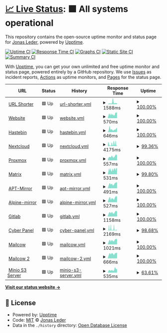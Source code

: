 # [📈 Live Status](https://jonasled.github.io): <!--live status--> **🟩 All systems operational**

This repository contains the open-source uptime monitor and status page for [Jonas Leder](https://jonasled.de), powered by [Upptime](https://github.com/upptime/upptime).

[![Uptime CI](https://github.com/jonasled/status/workflows/Uptime%20CI/badge.svg)](https://github.com/jonasled/status/actions?query=workflow%3A%22Uptime+CI%22)
[![Response Time CI](https://github.com/jonasled/status/workflows/Response%20Time%20CI/badge.svg)](https://github.com/jonasled/status/actions?query=workflow%3A%22Response+Time+CI%22)
[![Graphs CI](https://github.com/jonasled/status/workflows/Graphs%20CI/badge.svg)](https://github.com/jonasled/status/actions?query=workflow%3A%22Graphs+CI%22)
[![Static Site CI](https://github.com/jonasled/status/workflows/Static%20Site%20CI/badge.svg)](https://github.com/jonasled/status/actions?query=workflow%3A%22Static+Site+CI%22)
[![Summary CI](https://github.com/jonasled/status/workflows/Summary%20CI/badge.svg)](https://github.com/jonasled/status/actions?query=workflow%3A%22Summary+CI%22)

With [Upptime](https://upptime.js.org), you can get your own unlimited and free uptime monitor and status page, powered entirely by a GitHub repository. We use [Issues](https://github.com/jonasled/status/issues) as incident reports, [Actions](https://github.com/jonasled/status/actions) as uptime monitors, and [Pages](https://jonasled.github.io) for the status page.

<!--start: status pages-->
<!-- This summary is generated by Upptime (https://github.com/upptime/upptime) -->
<!-- Do not edit this manually, your changes will be overwritten -->
<!-- prettier-ignore -->
| URL | Status | History | Response Time | Uptime |
| --- | ------ | ------- | ------------- | ------ |
| <img alt="" src="https://favicons.githubusercontent.com/kuerzer.ml" height="13"> [URL Shorter](https://kuerzer.ml) | 🟩 Up | [url-shorter.yml](https://github.com/jonasled/status/commits/HEAD/history/url-shorter.yml) | <details><summary><img alt="Response time graph" src="./graphs/url-shorter/response-time-week.png" height="20"> 1588ms</summary><br><a href="https://status.jonasled.de/history/url-shorter"><img alt="Response time 1187" src="https://img.shields.io/endpoint?url=https%3A%2F%2Fraw.githubusercontent.com%2Fjonasled%2Fstatus%2FHEAD%2Fapi%2Furl-shorter%2Fresponse-time.json"></a><br><a href="https://status.jonasled.de/history/url-shorter"><img alt="24-hour response time 1122" src="https://img.shields.io/endpoint?url=https%3A%2F%2Fraw.githubusercontent.com%2Fjonasled%2Fstatus%2FHEAD%2Fapi%2Furl-shorter%2Fresponse-time-day.json"></a><br><a href="https://status.jonasled.de/history/url-shorter"><img alt="7-day response time 1588" src="https://img.shields.io/endpoint?url=https%3A%2F%2Fraw.githubusercontent.com%2Fjonasled%2Fstatus%2FHEAD%2Fapi%2Furl-shorter%2Fresponse-time-week.json"></a><br><a href="https://status.jonasled.de/history/url-shorter"><img alt="30-day response time 1043" src="https://img.shields.io/endpoint?url=https%3A%2F%2Fraw.githubusercontent.com%2Fjonasled%2Fstatus%2FHEAD%2Fapi%2Furl-shorter%2Fresponse-time-month.json"></a><br><a href="https://status.jonasled.de/history/url-shorter"><img alt="1-year response time 1187" src="https://img.shields.io/endpoint?url=https%3A%2F%2Fraw.githubusercontent.com%2Fjonasled%2Fstatus%2FHEAD%2Fapi%2Furl-shorter%2Fresponse-time-year.json"></a></details> | <details><summary><a href="https://status.jonasled.de/history/url-shorter">100.00%</a></summary><a href="https://status.jonasled.de/history/url-shorter"><img alt="All-time uptime 98.55%" src="https://img.shields.io/endpoint?url=https%3A%2F%2Fraw.githubusercontent.com%2Fjonasled%2Fstatus%2FHEAD%2Fapi%2Furl-shorter%2Fuptime.json"></a><br><a href="https://status.jonasled.de/history/url-shorter"><img alt="24-hour uptime 100.00%" src="https://img.shields.io/endpoint?url=https%3A%2F%2Fraw.githubusercontent.com%2Fjonasled%2Fstatus%2FHEAD%2Fapi%2Furl-shorter%2Fuptime-day.json"></a><br><a href="https://status.jonasled.de/history/url-shorter"><img alt="7-day uptime 100.00%" src="https://img.shields.io/endpoint?url=https%3A%2F%2Fraw.githubusercontent.com%2Fjonasled%2Fstatus%2FHEAD%2Fapi%2Furl-shorter%2Fuptime-week.json"></a><br><a href="https://status.jonasled.de/history/url-shorter"><img alt="30-day uptime 99.92%" src="https://img.shields.io/endpoint?url=https%3A%2F%2Fraw.githubusercontent.com%2Fjonasled%2Fstatus%2FHEAD%2Fapi%2Furl-shorter%2Fuptime-month.json"></a><br><a href="https://status.jonasled.de/history/url-shorter"><img alt="1-year uptime 98.55%" src="https://img.shields.io/endpoint?url=https%3A%2F%2Fraw.githubusercontent.com%2Fjonasled%2Fstatus%2FHEAD%2Fapi%2Furl-shorter%2Fuptime-year.json"></a></details>
| <img alt="" src="https://favicons.githubusercontent.com/jonasled.de" height="13"> [Website](https://jonasled.de) | 🟩 Up | [website.yml](https://github.com/jonasled/status/commits/HEAD/history/website.yml) | <details><summary><img alt="Response time graph" src="./graphs/website/response-time-week.png" height="20"> 570ms</summary><br><a href="https://status.jonasled.de/history/website"><img alt="Response time 546" src="https://img.shields.io/endpoint?url=https%3A%2F%2Fraw.githubusercontent.com%2Fjonasled%2Fstatus%2FHEAD%2Fapi%2Fwebsite%2Fresponse-time.json"></a><br><a href="https://status.jonasled.de/history/website"><img alt="24-hour response time 819" src="https://img.shields.io/endpoint?url=https%3A%2F%2Fraw.githubusercontent.com%2Fjonasled%2Fstatus%2FHEAD%2Fapi%2Fwebsite%2Fresponse-time-day.json"></a><br><a href="https://status.jonasled.de/history/website"><img alt="7-day response time 570" src="https://img.shields.io/endpoint?url=https%3A%2F%2Fraw.githubusercontent.com%2Fjonasled%2Fstatus%2FHEAD%2Fapi%2Fwebsite%2Fresponse-time-week.json"></a><br><a href="https://status.jonasled.de/history/website"><img alt="30-day response time 518" src="https://img.shields.io/endpoint?url=https%3A%2F%2Fraw.githubusercontent.com%2Fjonasled%2Fstatus%2FHEAD%2Fapi%2Fwebsite%2Fresponse-time-month.json"></a><br><a href="https://status.jonasled.de/history/website"><img alt="1-year response time 546" src="https://img.shields.io/endpoint?url=https%3A%2F%2Fraw.githubusercontent.com%2Fjonasled%2Fstatus%2FHEAD%2Fapi%2Fwebsite%2Fresponse-time-year.json"></a></details> | <details><summary><a href="https://status.jonasled.de/history/website">100.00%</a></summary><a href="https://status.jonasled.de/history/website"><img alt="All-time uptime 99.74%" src="https://img.shields.io/endpoint?url=https%3A%2F%2Fraw.githubusercontent.com%2Fjonasled%2Fstatus%2FHEAD%2Fapi%2Fwebsite%2Fuptime.json"></a><br><a href="https://status.jonasled.de/history/website"><img alt="24-hour uptime 100.00%" src="https://img.shields.io/endpoint?url=https%3A%2F%2Fraw.githubusercontent.com%2Fjonasled%2Fstatus%2FHEAD%2Fapi%2Fwebsite%2Fuptime-day.json"></a><br><a href="https://status.jonasled.de/history/website"><img alt="7-day uptime 100.00%" src="https://img.shields.io/endpoint?url=https%3A%2F%2Fraw.githubusercontent.com%2Fjonasled%2Fstatus%2FHEAD%2Fapi%2Fwebsite%2Fuptime-week.json"></a><br><a href="https://status.jonasled.de/history/website"><img alt="30-day uptime 100.00%" src="https://img.shields.io/endpoint?url=https%3A%2F%2Fraw.githubusercontent.com%2Fjonasled%2Fstatus%2FHEAD%2Fapi%2Fwebsite%2Fuptime-month.json"></a><br><a href="https://status.jonasled.de/history/website"><img alt="1-year uptime 99.74%" src="https://img.shields.io/endpoint?url=https%3A%2F%2Fraw.githubusercontent.com%2Fjonasled%2Fstatus%2FHEAD%2Fapi%2Fwebsite%2Fuptime-year.json"></a></details>
| <img alt="" src="https://favicons.githubusercontent.com/paste.jonasled.de" height="13"> [Hastebin](https://paste.jonasled.de) | 🟩 Up | [hastebin.yml](https://github.com/jonasled/status/commits/HEAD/history/hastebin.yml) | <details><summary><img alt="Response time graph" src="./graphs/hastebin/response-time-week.png" height="20"> 646ms</summary><br><a href="https://status.jonasled.de/history/hastebin"><img alt="Response time 491" src="https://img.shields.io/endpoint?url=https%3A%2F%2Fraw.githubusercontent.com%2Fjonasled%2Fstatus%2FHEAD%2Fapi%2Fhastebin%2Fresponse-time.json"></a><br><a href="https://status.jonasled.de/history/hastebin"><img alt="24-hour response time 958" src="https://img.shields.io/endpoint?url=https%3A%2F%2Fraw.githubusercontent.com%2Fjonasled%2Fstatus%2FHEAD%2Fapi%2Fhastebin%2Fresponse-time-day.json"></a><br><a href="https://status.jonasled.de/history/hastebin"><img alt="7-day response time 646" src="https://img.shields.io/endpoint?url=https%3A%2F%2Fraw.githubusercontent.com%2Fjonasled%2Fstatus%2FHEAD%2Fapi%2Fhastebin%2Fresponse-time-week.json"></a><br><a href="https://status.jonasled.de/history/hastebin"><img alt="30-day response time 517" src="https://img.shields.io/endpoint?url=https%3A%2F%2Fraw.githubusercontent.com%2Fjonasled%2Fstatus%2FHEAD%2Fapi%2Fhastebin%2Fresponse-time-month.json"></a><br><a href="https://status.jonasled.de/history/hastebin"><img alt="1-year response time 491" src="https://img.shields.io/endpoint?url=https%3A%2F%2Fraw.githubusercontent.com%2Fjonasled%2Fstatus%2FHEAD%2Fapi%2Fhastebin%2Fresponse-time-year.json"></a></details> | <details><summary><a href="https://status.jonasled.de/history/hastebin">100.00%</a></summary><a href="https://status.jonasled.de/history/hastebin"><img alt="All-time uptime 99.96%" src="https://img.shields.io/endpoint?url=https%3A%2F%2Fraw.githubusercontent.com%2Fjonasled%2Fstatus%2FHEAD%2Fapi%2Fhastebin%2Fuptime.json"></a><br><a href="https://status.jonasled.de/history/hastebin"><img alt="24-hour uptime 100.00%" src="https://img.shields.io/endpoint?url=https%3A%2F%2Fraw.githubusercontent.com%2Fjonasled%2Fstatus%2FHEAD%2Fapi%2Fhastebin%2Fuptime-day.json"></a><br><a href="https://status.jonasled.de/history/hastebin"><img alt="7-day uptime 100.00%" src="https://img.shields.io/endpoint?url=https%3A%2F%2Fraw.githubusercontent.com%2Fjonasled%2Fstatus%2FHEAD%2Fapi%2Fhastebin%2Fuptime-week.json"></a><br><a href="https://status.jonasled.de/history/hastebin"><img alt="30-day uptime 99.92%" src="https://img.shields.io/endpoint?url=https%3A%2F%2Fraw.githubusercontent.com%2Fjonasled%2Fstatus%2FHEAD%2Fapi%2Fhastebin%2Fuptime-month.json"></a><br><a href="https://status.jonasled.de/history/hastebin"><img alt="1-year uptime 99.96%" src="https://img.shields.io/endpoint?url=https%3A%2F%2Fraw.githubusercontent.com%2Fjonasled%2Fstatus%2FHEAD%2Fapi%2Fhastebin%2Fuptime-year.json"></a></details>
| <img alt="" src="https://favicons.githubusercontent.com/nextcloud.jonasled.de" height="13"> [Nextcloud](https://nextcloud.jonasled.de) | 🟩 Up | [nextcloud.yml](https://github.com/jonasled/status/commits/HEAD/history/nextcloud.yml) | <details><summary><img alt="Response time graph" src="./graphs/nextcloud/response-time-week.png" height="20"> 4175ms</summary><br><a href="https://status.jonasled.de/history/nextcloud"><img alt="Response time 2156" src="https://img.shields.io/endpoint?url=https%3A%2F%2Fraw.githubusercontent.com%2Fjonasled%2Fstatus%2FHEAD%2Fapi%2Fnextcloud%2Fresponse-time.json"></a><br><a href="https://status.jonasled.de/history/nextcloud"><img alt="24-hour response time 1063" src="https://img.shields.io/endpoint?url=https%3A%2F%2Fraw.githubusercontent.com%2Fjonasled%2Fstatus%2FHEAD%2Fapi%2Fnextcloud%2Fresponse-time-day.json"></a><br><a href="https://status.jonasled.de/history/nextcloud"><img alt="7-day response time 4175" src="https://img.shields.io/endpoint?url=https%3A%2F%2Fraw.githubusercontent.com%2Fjonasled%2Fstatus%2FHEAD%2Fapi%2Fnextcloud%2Fresponse-time-week.json"></a><br><a href="https://status.jonasled.de/history/nextcloud"><img alt="30-day response time 3212" src="https://img.shields.io/endpoint?url=https%3A%2F%2Fraw.githubusercontent.com%2Fjonasled%2Fstatus%2FHEAD%2Fapi%2Fnextcloud%2Fresponse-time-month.json"></a><br><a href="https://status.jonasled.de/history/nextcloud"><img alt="1-year response time 2156" src="https://img.shields.io/endpoint?url=https%3A%2F%2Fraw.githubusercontent.com%2Fjonasled%2Fstatus%2FHEAD%2Fapi%2Fnextcloud%2Fresponse-time-year.json"></a></details> | <details><summary><a href="https://status.jonasled.de/history/nextcloud">99.36%</a></summary><a href="https://status.jonasled.de/history/nextcloud"><img alt="All-time uptime 99.76%" src="https://img.shields.io/endpoint?url=https%3A%2F%2Fraw.githubusercontent.com%2Fjonasled%2Fstatus%2FHEAD%2Fapi%2Fnextcloud%2Fuptime.json"></a><br><a href="https://status.jonasled.de/history/nextcloud"><img alt="24-hour uptime 98.74%" src="https://img.shields.io/endpoint?url=https%3A%2F%2Fraw.githubusercontent.com%2Fjonasled%2Fstatus%2FHEAD%2Fapi%2Fnextcloud%2Fuptime-day.json"></a><br><a href="https://status.jonasled.de/history/nextcloud"><img alt="7-day uptime 99.36%" src="https://img.shields.io/endpoint?url=https%3A%2F%2Fraw.githubusercontent.com%2Fjonasled%2Fstatus%2FHEAD%2Fapi%2Fnextcloud%2Fuptime-week.json"></a><br><a href="https://status.jonasled.de/history/nextcloud"><img alt="30-day uptime 99.77%" src="https://img.shields.io/endpoint?url=https%3A%2F%2Fraw.githubusercontent.com%2Fjonasled%2Fstatus%2FHEAD%2Fapi%2Fnextcloud%2Fuptime-month.json"></a><br><a href="https://status.jonasled.de/history/nextcloud"><img alt="1-year uptime 99.76%" src="https://img.shields.io/endpoint?url=https%3A%2F%2Fraw.githubusercontent.com%2Fjonasled%2Fstatus%2FHEAD%2Fapi%2Fnextcloud%2Fuptime-year.json"></a></details>
| <img alt="" src="https://favicons.githubusercontent.com/pve.jonasled.de" height="13"> [Proxmox](https://pve.jonasled.de) | 🟩 Up | [proxmox.yml](https://github.com/jonasled/status/commits/HEAD/history/proxmox.yml) | <details><summary><img alt="Response time graph" src="./graphs/proxmox/response-time-week.png" height="20"> 557ms</summary><br><a href="https://status.jonasled.de/history/proxmox"><img alt="Response time 543" src="https://img.shields.io/endpoint?url=https%3A%2F%2Fraw.githubusercontent.com%2Fjonasled%2Fstatus%2FHEAD%2Fapi%2Fproxmox%2Fresponse-time.json"></a><br><a href="https://status.jonasled.de/history/proxmox"><img alt="24-hour response time 676" src="https://img.shields.io/endpoint?url=https%3A%2F%2Fraw.githubusercontent.com%2Fjonasled%2Fstatus%2FHEAD%2Fapi%2Fproxmox%2Fresponse-time-day.json"></a><br><a href="https://status.jonasled.de/history/proxmox"><img alt="7-day response time 557" src="https://img.shields.io/endpoint?url=https%3A%2F%2Fraw.githubusercontent.com%2Fjonasled%2Fstatus%2FHEAD%2Fapi%2Fproxmox%2Fresponse-time-week.json"></a><br><a href="https://status.jonasled.de/history/proxmox"><img alt="30-day response time 495" src="https://img.shields.io/endpoint?url=https%3A%2F%2Fraw.githubusercontent.com%2Fjonasled%2Fstatus%2FHEAD%2Fapi%2Fproxmox%2Fresponse-time-month.json"></a><br><a href="https://status.jonasled.de/history/proxmox"><img alt="1-year response time 543" src="https://img.shields.io/endpoint?url=https%3A%2F%2Fraw.githubusercontent.com%2Fjonasled%2Fstatus%2FHEAD%2Fapi%2Fproxmox%2Fresponse-time-year.json"></a></details> | <details><summary><a href="https://status.jonasled.de/history/proxmox">100.00%</a></summary><a href="https://status.jonasled.de/history/proxmox"><img alt="All-time uptime 98.57%" src="https://img.shields.io/endpoint?url=https%3A%2F%2Fraw.githubusercontent.com%2Fjonasled%2Fstatus%2FHEAD%2Fapi%2Fproxmox%2Fuptime.json"></a><br><a href="https://status.jonasled.de/history/proxmox"><img alt="24-hour uptime 100.00%" src="https://img.shields.io/endpoint?url=https%3A%2F%2Fraw.githubusercontent.com%2Fjonasled%2Fstatus%2FHEAD%2Fapi%2Fproxmox%2Fuptime-day.json"></a><br><a href="https://status.jonasled.de/history/proxmox"><img alt="7-day uptime 100.00%" src="https://img.shields.io/endpoint?url=https%3A%2F%2Fraw.githubusercontent.com%2Fjonasled%2Fstatus%2FHEAD%2Fapi%2Fproxmox%2Fuptime-week.json"></a><br><a href="https://status.jonasled.de/history/proxmox"><img alt="30-day uptime 100.00%" src="https://img.shields.io/endpoint?url=https%3A%2F%2Fraw.githubusercontent.com%2Fjonasled%2Fstatus%2FHEAD%2Fapi%2Fproxmox%2Fuptime-month.json"></a><br><a href="https://status.jonasled.de/history/proxmox"><img alt="1-year uptime 98.57%" src="https://img.shields.io/endpoint?url=https%3A%2F%2Fraw.githubusercontent.com%2Fjonasled%2Fstatus%2FHEAD%2Fapi%2Fproxmox%2Fuptime-year.json"></a></details>
| <img alt="" src="https://favicons.githubusercontent.com/matrix.jonasled.de" height="13"> [Matrix](https://matrix.jonasled.de/_matrix/federation/v1/version) | 🟩 Up | [matrix.yml](https://github.com/jonasled/status/commits/HEAD/history/matrix.yml) | <details><summary><img alt="Response time graph" src="./graphs/matrix/response-time-week.png" height="20"> 531ms</summary><br><a href="https://status.jonasled.de/history/matrix"><img alt="Response time 460" src="https://img.shields.io/endpoint?url=https%3A%2F%2Fraw.githubusercontent.com%2Fjonasled%2Fstatus%2FHEAD%2Fapi%2Fmatrix%2Fresponse-time.json"></a><br><a href="https://status.jonasled.de/history/matrix"><img alt="24-hour response time 695" src="https://img.shields.io/endpoint?url=https%3A%2F%2Fraw.githubusercontent.com%2Fjonasled%2Fstatus%2FHEAD%2Fapi%2Fmatrix%2Fresponse-time-day.json"></a><br><a href="https://status.jonasled.de/history/matrix"><img alt="7-day response time 531" src="https://img.shields.io/endpoint?url=https%3A%2F%2Fraw.githubusercontent.com%2Fjonasled%2Fstatus%2FHEAD%2Fapi%2Fmatrix%2Fresponse-time-week.json"></a><br><a href="https://status.jonasled.de/history/matrix"><img alt="30-day response time 483" src="https://img.shields.io/endpoint?url=https%3A%2F%2Fraw.githubusercontent.com%2Fjonasled%2Fstatus%2FHEAD%2Fapi%2Fmatrix%2Fresponse-time-month.json"></a><br><a href="https://status.jonasled.de/history/matrix"><img alt="1-year response time 460" src="https://img.shields.io/endpoint?url=https%3A%2F%2Fraw.githubusercontent.com%2Fjonasled%2Fstatus%2FHEAD%2Fapi%2Fmatrix%2Fresponse-time-year.json"></a></details> | <details><summary><a href="https://status.jonasled.de/history/matrix">99.80%</a></summary><a href="https://status.jonasled.de/history/matrix"><img alt="All-time uptime 99.72%" src="https://img.shields.io/endpoint?url=https%3A%2F%2Fraw.githubusercontent.com%2Fjonasled%2Fstatus%2FHEAD%2Fapi%2Fmatrix%2Fuptime.json"></a><br><a href="https://status.jonasled.de/history/matrix"><img alt="24-hour uptime 100.00%" src="https://img.shields.io/endpoint?url=https%3A%2F%2Fraw.githubusercontent.com%2Fjonasled%2Fstatus%2FHEAD%2Fapi%2Fmatrix%2Fuptime-day.json"></a><br><a href="https://status.jonasled.de/history/matrix"><img alt="7-day uptime 99.80%" src="https://img.shields.io/endpoint?url=https%3A%2F%2Fraw.githubusercontent.com%2Fjonasled%2Fstatus%2FHEAD%2Fapi%2Fmatrix%2Fuptime-week.json"></a><br><a href="https://status.jonasled.de/history/matrix"><img alt="30-day uptime 99.95%" src="https://img.shields.io/endpoint?url=https%3A%2F%2Fraw.githubusercontent.com%2Fjonasled%2Fstatus%2FHEAD%2Fapi%2Fmatrix%2Fuptime-month.json"></a><br><a href="https://status.jonasled.de/history/matrix"><img alt="1-year uptime 99.72%" src="https://img.shields.io/endpoint?url=https%3A%2F%2Fraw.githubusercontent.com%2Fjonasled%2Fstatus%2FHEAD%2Fapi%2Fmatrix%2Fuptime-year.json"></a></details>
| <img alt="" src="https://favicons.githubusercontent.com/apt.jonasled.de" height="13"> [APT-Mirror](https://apt.jonasled.de) | 🟩 Up | [apt-mirror.yml](https://github.com/jonasled/status/commits/HEAD/history/apt-mirror.yml) | <details><summary><img alt="Response time graph" src="./graphs/apt-mirror/response-time-week.png" height="20"> 491ms</summary><br><a href="https://status.jonasled.de/history/apt-mirror"><img alt="Response time 547" src="https://img.shields.io/endpoint?url=https%3A%2F%2Fraw.githubusercontent.com%2Fjonasled%2Fstatus%2FHEAD%2Fapi%2Fapt-mirror%2Fresponse-time.json"></a><br><a href="https://status.jonasled.de/history/apt-mirror"><img alt="24-hour response time 670" src="https://img.shields.io/endpoint?url=https%3A%2F%2Fraw.githubusercontent.com%2Fjonasled%2Fstatus%2FHEAD%2Fapi%2Fapt-mirror%2Fresponse-time-day.json"></a><br><a href="https://status.jonasled.de/history/apt-mirror"><img alt="7-day response time 491" src="https://img.shields.io/endpoint?url=https%3A%2F%2Fraw.githubusercontent.com%2Fjonasled%2Fstatus%2FHEAD%2Fapi%2Fapt-mirror%2Fresponse-time-week.json"></a><br><a href="https://status.jonasled.de/history/apt-mirror"><img alt="30-day response time 466" src="https://img.shields.io/endpoint?url=https%3A%2F%2Fraw.githubusercontent.com%2Fjonasled%2Fstatus%2FHEAD%2Fapi%2Fapt-mirror%2Fresponse-time-month.json"></a><br><a href="https://status.jonasled.de/history/apt-mirror"><img alt="1-year response time 547" src="https://img.shields.io/endpoint?url=https%3A%2F%2Fraw.githubusercontent.com%2Fjonasled%2Fstatus%2FHEAD%2Fapi%2Fapt-mirror%2Fresponse-time-year.json"></a></details> | <details><summary><a href="https://status.jonasled.de/history/apt-mirror">100.00%</a></summary><a href="https://status.jonasled.de/history/apt-mirror"><img alt="All-time uptime 98.64%" src="https://img.shields.io/endpoint?url=https%3A%2F%2Fraw.githubusercontent.com%2Fjonasled%2Fstatus%2FHEAD%2Fapi%2Fapt-mirror%2Fuptime.json"></a><br><a href="https://status.jonasled.de/history/apt-mirror"><img alt="24-hour uptime 100.00%" src="https://img.shields.io/endpoint?url=https%3A%2F%2Fraw.githubusercontent.com%2Fjonasled%2Fstatus%2FHEAD%2Fapi%2Fapt-mirror%2Fuptime-day.json"></a><br><a href="https://status.jonasled.de/history/apt-mirror"><img alt="7-day uptime 100.00%" src="https://img.shields.io/endpoint?url=https%3A%2F%2Fraw.githubusercontent.com%2Fjonasled%2Fstatus%2FHEAD%2Fapi%2Fapt-mirror%2Fuptime-week.json"></a><br><a href="https://status.jonasled.de/history/apt-mirror"><img alt="30-day uptime 100.00%" src="https://img.shields.io/endpoint?url=https%3A%2F%2Fraw.githubusercontent.com%2Fjonasled%2Fstatus%2FHEAD%2Fapi%2Fapt-mirror%2Fuptime-month.json"></a><br><a href="https://status.jonasled.de/history/apt-mirror"><img alt="1-year uptime 98.64%" src="https://img.shields.io/endpoint?url=https%3A%2F%2Fraw.githubusercontent.com%2Fjonasled%2Fstatus%2FHEAD%2Fapi%2Fapt-mirror%2Fuptime-year.json"></a></details>
| <img alt="" src="https://favicons.githubusercontent.com/alpine.jonasled.de" height="13"> [Alpine-mirror](https://alpine.jonasled.de) | 🟩 Up | [alpine-mirror.yml](https://github.com/jonasled/status/commits/HEAD/history/alpine-mirror.yml) | <details><summary><img alt="Response time graph" src="./graphs/alpine-mirror/response-time-week.png" height="20"> 527ms</summary><br><a href="https://status.jonasled.de/history/alpine-mirror"><img alt="Response time 533" src="https://img.shields.io/endpoint?url=https%3A%2F%2Fraw.githubusercontent.com%2Fjonasled%2Fstatus%2FHEAD%2Fapi%2Falpine-mirror%2Fresponse-time.json"></a><br><a href="https://status.jonasled.de/history/alpine-mirror"><img alt="24-hour response time 737" src="https://img.shields.io/endpoint?url=https%3A%2F%2Fraw.githubusercontent.com%2Fjonasled%2Fstatus%2FHEAD%2Fapi%2Falpine-mirror%2Fresponse-time-day.json"></a><br><a href="https://status.jonasled.de/history/alpine-mirror"><img alt="7-day response time 527" src="https://img.shields.io/endpoint?url=https%3A%2F%2Fraw.githubusercontent.com%2Fjonasled%2Fstatus%2FHEAD%2Fapi%2Falpine-mirror%2Fresponse-time-week.json"></a><br><a href="https://status.jonasled.de/history/alpine-mirror"><img alt="30-day response time 508" src="https://img.shields.io/endpoint?url=https%3A%2F%2Fraw.githubusercontent.com%2Fjonasled%2Fstatus%2FHEAD%2Fapi%2Falpine-mirror%2Fresponse-time-month.json"></a><br><a href="https://status.jonasled.de/history/alpine-mirror"><img alt="1-year response time 533" src="https://img.shields.io/endpoint?url=https%3A%2F%2Fraw.githubusercontent.com%2Fjonasled%2Fstatus%2FHEAD%2Fapi%2Falpine-mirror%2Fresponse-time-year.json"></a></details> | <details><summary><a href="https://status.jonasled.de/history/alpine-mirror">100.00%</a></summary><a href="https://status.jonasled.de/history/alpine-mirror"><img alt="All-time uptime 99.10%" src="https://img.shields.io/endpoint?url=https%3A%2F%2Fraw.githubusercontent.com%2Fjonasled%2Fstatus%2FHEAD%2Fapi%2Falpine-mirror%2Fuptime.json"></a><br><a href="https://status.jonasled.de/history/alpine-mirror"><img alt="24-hour uptime 100.00%" src="https://img.shields.io/endpoint?url=https%3A%2F%2Fraw.githubusercontent.com%2Fjonasled%2Fstatus%2FHEAD%2Fapi%2Falpine-mirror%2Fuptime-day.json"></a><br><a href="https://status.jonasled.de/history/alpine-mirror"><img alt="7-day uptime 100.00%" src="https://img.shields.io/endpoint?url=https%3A%2F%2Fraw.githubusercontent.com%2Fjonasled%2Fstatus%2FHEAD%2Fapi%2Falpine-mirror%2Fuptime-week.json"></a><br><a href="https://status.jonasled.de/history/alpine-mirror"><img alt="30-day uptime 100.00%" src="https://img.shields.io/endpoint?url=https%3A%2F%2Fraw.githubusercontent.com%2Fjonasled%2Fstatus%2FHEAD%2Fapi%2Falpine-mirror%2Fuptime-month.json"></a><br><a href="https://status.jonasled.de/history/alpine-mirror"><img alt="1-year uptime 99.10%" src="https://img.shields.io/endpoint?url=https%3A%2F%2Fraw.githubusercontent.com%2Fjonasled%2Fstatus%2FHEAD%2Fapi%2Falpine-mirror%2Fuptime-year.json"></a></details>
| <img alt="" src="https://favicons.githubusercontent.com/gitlab.jonasled.de" height="13"> [Gitlab](https://gitlab.jonasled.de) | 🟩 Up | [gitlab.yml](https://github.com/jonasled/status/commits/HEAD/history/gitlab.yml) | <details><summary><img alt="Response time graph" src="./graphs/gitlab/response-time-week.png" height="20"> 1158ms</summary><br><a href="https://status.jonasled.de/history/gitlab"><img alt="Response time 1219" src="https://img.shields.io/endpoint?url=https%3A%2F%2Fraw.githubusercontent.com%2Fjonasled%2Fstatus%2FHEAD%2Fapi%2Fgitlab%2Fresponse-time.json"></a><br><a href="https://status.jonasled.de/history/gitlab"><img alt="24-hour response time 1446" src="https://img.shields.io/endpoint?url=https%3A%2F%2Fraw.githubusercontent.com%2Fjonasled%2Fstatus%2FHEAD%2Fapi%2Fgitlab%2Fresponse-time-day.json"></a><br><a href="https://status.jonasled.de/history/gitlab"><img alt="7-day response time 1158" src="https://img.shields.io/endpoint?url=https%3A%2F%2Fraw.githubusercontent.com%2Fjonasled%2Fstatus%2FHEAD%2Fapi%2Fgitlab%2Fresponse-time-week.json"></a><br><a href="https://status.jonasled.de/history/gitlab"><img alt="30-day response time 1117" src="https://img.shields.io/endpoint?url=https%3A%2F%2Fraw.githubusercontent.com%2Fjonasled%2Fstatus%2FHEAD%2Fapi%2Fgitlab%2Fresponse-time-month.json"></a><br><a href="https://status.jonasled.de/history/gitlab"><img alt="1-year response time 1219" src="https://img.shields.io/endpoint?url=https%3A%2F%2Fraw.githubusercontent.com%2Fjonasled%2Fstatus%2FHEAD%2Fapi%2Fgitlab%2Fresponse-time-year.json"></a></details> | <details><summary><a href="https://status.jonasled.de/history/gitlab">100.00%</a></summary><a href="https://status.jonasled.de/history/gitlab"><img alt="All-time uptime 99.72%" src="https://img.shields.io/endpoint?url=https%3A%2F%2Fraw.githubusercontent.com%2Fjonasled%2Fstatus%2FHEAD%2Fapi%2Fgitlab%2Fuptime.json"></a><br><a href="https://status.jonasled.de/history/gitlab"><img alt="24-hour uptime 100.00%" src="https://img.shields.io/endpoint?url=https%3A%2F%2Fraw.githubusercontent.com%2Fjonasled%2Fstatus%2FHEAD%2Fapi%2Fgitlab%2Fuptime-day.json"></a><br><a href="https://status.jonasled.de/history/gitlab"><img alt="7-day uptime 100.00%" src="https://img.shields.io/endpoint?url=https%3A%2F%2Fraw.githubusercontent.com%2Fjonasled%2Fstatus%2FHEAD%2Fapi%2Fgitlab%2Fuptime-week.json"></a><br><a href="https://status.jonasled.de/history/gitlab"><img alt="30-day uptime 99.96%" src="https://img.shields.io/endpoint?url=https%3A%2F%2Fraw.githubusercontent.com%2Fjonasled%2Fstatus%2FHEAD%2Fapi%2Fgitlab%2Fuptime-month.json"></a><br><a href="https://status.jonasled.de/history/gitlab"><img alt="1-year uptime 99.72%" src="https://img.shields.io/endpoint?url=https%3A%2F%2Fraw.githubusercontent.com%2Fjonasled%2Fstatus%2FHEAD%2Fapi%2Fgitlab%2Fuptime-year.json"></a></details>
| <img alt="" src="https://favicons.githubusercontent.com/cp.jonasled.de" height="13"> [Cyber Panel](https://cp.jonasled.de) | 🟩 Up | [cyber-panel.yml](https://github.com/jonasled/status/commits/HEAD/history/cyber-panel.yml) | <details><summary><img alt="Response time graph" src="./graphs/cyber-panel/response-time-week.png" height="20"> 2169ms</summary><br><a href="https://status.jonasled.de/history/cyber-panel"><img alt="Response time 2500" src="https://img.shields.io/endpoint?url=https%3A%2F%2Fraw.githubusercontent.com%2Fjonasled%2Fstatus%2FHEAD%2Fapi%2Fcyber-panel%2Fresponse-time.json"></a><br><a href="https://status.jonasled.de/history/cyber-panel"><img alt="24-hour response time 649" src="https://img.shields.io/endpoint?url=https%3A%2F%2Fraw.githubusercontent.com%2Fjonasled%2Fstatus%2FHEAD%2Fapi%2Fcyber-panel%2Fresponse-time-day.json"></a><br><a href="https://status.jonasled.de/history/cyber-panel"><img alt="7-day response time 2169" src="https://img.shields.io/endpoint?url=https%3A%2F%2Fraw.githubusercontent.com%2Fjonasled%2Fstatus%2FHEAD%2Fapi%2Fcyber-panel%2Fresponse-time-week.json"></a><br><a href="https://status.jonasled.de/history/cyber-panel"><img alt="30-day response time 2683" src="https://img.shields.io/endpoint?url=https%3A%2F%2Fraw.githubusercontent.com%2Fjonasled%2Fstatus%2FHEAD%2Fapi%2Fcyber-panel%2Fresponse-time-month.json"></a><br><a href="https://status.jonasled.de/history/cyber-panel"><img alt="1-year response time 2500" src="https://img.shields.io/endpoint?url=https%3A%2F%2Fraw.githubusercontent.com%2Fjonasled%2Fstatus%2FHEAD%2Fapi%2Fcyber-panel%2Fresponse-time-year.json"></a></details> | <details><summary><a href="https://status.jonasled.de/history/cyber-panel">98.68%</a></summary><a href="https://status.jonasled.de/history/cyber-panel"><img alt="All-time uptime 98.04%" src="https://img.shields.io/endpoint?url=https%3A%2F%2Fraw.githubusercontent.com%2Fjonasled%2Fstatus%2FHEAD%2Fapi%2Fcyber-panel%2Fuptime.json"></a><br><a href="https://status.jonasled.de/history/cyber-panel"><img alt="24-hour uptime 98.82%" src="https://img.shields.io/endpoint?url=https%3A%2F%2Fraw.githubusercontent.com%2Fjonasled%2Fstatus%2FHEAD%2Fapi%2Fcyber-panel%2Fuptime-day.json"></a><br><a href="https://status.jonasled.de/history/cyber-panel"><img alt="7-day uptime 98.68%" src="https://img.shields.io/endpoint?url=https%3A%2F%2Fraw.githubusercontent.com%2Fjonasled%2Fstatus%2FHEAD%2Fapi%2Fcyber-panel%2Fuptime-week.json"></a><br><a href="https://status.jonasled.de/history/cyber-panel"><img alt="30-day uptime 99.17%" src="https://img.shields.io/endpoint?url=https%3A%2F%2Fraw.githubusercontent.com%2Fjonasled%2Fstatus%2FHEAD%2Fapi%2Fcyber-panel%2Fuptime-month.json"></a><br><a href="https://status.jonasled.de/history/cyber-panel"><img alt="1-year uptime 98.04%" src="https://img.shields.io/endpoint?url=https%3A%2F%2Fraw.githubusercontent.com%2Fjonasled%2Fstatus%2FHEAD%2Fapi%2Fcyber-panel%2Fuptime-year.json"></a></details>
| <img alt="" src="https://favicons.githubusercontent.com/mailcow.jonasled.de" height="13"> [Mailcow](https://mailcow.jonasled.de) | 🟩 Up | [mailcow.yml](https://github.com/jonasled/status/commits/HEAD/history/mailcow.yml) | <details><summary><img alt="Response time graph" src="./graphs/mailcow/response-time-week.png" height="20"> 1021ms</summary><br><a href="https://status.jonasled.de/history/mailcow"><img alt="Response time 932" src="https://img.shields.io/endpoint?url=https%3A%2F%2Fraw.githubusercontent.com%2Fjonasled%2Fstatus%2FHEAD%2Fapi%2Fmailcow%2Fresponse-time.json"></a><br><a href="https://status.jonasled.de/history/mailcow"><img alt="24-hour response time 1299" src="https://img.shields.io/endpoint?url=https%3A%2F%2Fraw.githubusercontent.com%2Fjonasled%2Fstatus%2FHEAD%2Fapi%2Fmailcow%2Fresponse-time-day.json"></a><br><a href="https://status.jonasled.de/history/mailcow"><img alt="7-day response time 1021" src="https://img.shields.io/endpoint?url=https%3A%2F%2Fraw.githubusercontent.com%2Fjonasled%2Fstatus%2FHEAD%2Fapi%2Fmailcow%2Fresponse-time-week.json"></a><br><a href="https://status.jonasled.de/history/mailcow"><img alt="30-day response time 957" src="https://img.shields.io/endpoint?url=https%3A%2F%2Fraw.githubusercontent.com%2Fjonasled%2Fstatus%2FHEAD%2Fapi%2Fmailcow%2Fresponse-time-month.json"></a><br><a href="https://status.jonasled.de/history/mailcow"><img alt="1-year response time 932" src="https://img.shields.io/endpoint?url=https%3A%2F%2Fraw.githubusercontent.com%2Fjonasled%2Fstatus%2FHEAD%2Fapi%2Fmailcow%2Fresponse-time-year.json"></a></details> | <details><summary><a href="https://status.jonasled.de/history/mailcow">100.00%</a></summary><a href="https://status.jonasled.de/history/mailcow"><img alt="All-time uptime 98.95%" src="https://img.shields.io/endpoint?url=https%3A%2F%2Fraw.githubusercontent.com%2Fjonasled%2Fstatus%2FHEAD%2Fapi%2Fmailcow%2Fuptime.json"></a><br><a href="https://status.jonasled.de/history/mailcow"><img alt="24-hour uptime 100.00%" src="https://img.shields.io/endpoint?url=https%3A%2F%2Fraw.githubusercontent.com%2Fjonasled%2Fstatus%2FHEAD%2Fapi%2Fmailcow%2Fuptime-day.json"></a><br><a href="https://status.jonasled.de/history/mailcow"><img alt="7-day uptime 100.00%" src="https://img.shields.io/endpoint?url=https%3A%2F%2Fraw.githubusercontent.com%2Fjonasled%2Fstatus%2FHEAD%2Fapi%2Fmailcow%2Fuptime-week.json"></a><br><a href="https://status.jonasled.de/history/mailcow"><img alt="30-day uptime 100.00%" src="https://img.shields.io/endpoint?url=https%3A%2F%2Fraw.githubusercontent.com%2Fjonasled%2Fstatus%2FHEAD%2Fapi%2Fmailcow%2Fuptime-month.json"></a><br><a href="https://status.jonasled.de/history/mailcow"><img alt="1-year uptime 98.95%" src="https://img.shields.io/endpoint?url=https%3A%2F%2Fraw.githubusercontent.com%2Fjonasled%2Fstatus%2FHEAD%2Fapi%2Fmailcow%2Fuptime-year.json"></a></details>
| <img alt="" src="https://favicons.githubusercontent.com/mailcow2.jonasled.de" height="13"> [Mailcow 2](https://mailcow2.jonasled.de) | 🟩 Up | [mailcow-2.yml](https://github.com/jonasled/status/commits/HEAD/history/mailcow-2.yml) | <details><summary><img alt="Response time graph" src="./graphs/mailcow-2/response-time-week.png" height="20"> 666ms</summary><br><a href="https://status.jonasled.de/history/mailcow-2"><img alt="Response time 627" src="https://img.shields.io/endpoint?url=https%3A%2F%2Fraw.githubusercontent.com%2Fjonasled%2Fstatus%2FHEAD%2Fapi%2Fmailcow-2%2Fresponse-time.json"></a><br><a href="https://status.jonasled.de/history/mailcow-2"><img alt="24-hour response time 834" src="https://img.shields.io/endpoint?url=https%3A%2F%2Fraw.githubusercontent.com%2Fjonasled%2Fstatus%2FHEAD%2Fapi%2Fmailcow-2%2Fresponse-time-day.json"></a><br><a href="https://status.jonasled.de/history/mailcow-2"><img alt="7-day response time 666" src="https://img.shields.io/endpoint?url=https%3A%2F%2Fraw.githubusercontent.com%2Fjonasled%2Fstatus%2FHEAD%2Fapi%2Fmailcow-2%2Fresponse-time-week.json"></a><br><a href="https://status.jonasled.de/history/mailcow-2"><img alt="30-day response time 630" src="https://img.shields.io/endpoint?url=https%3A%2F%2Fraw.githubusercontent.com%2Fjonasled%2Fstatus%2FHEAD%2Fapi%2Fmailcow-2%2Fresponse-time-month.json"></a><br><a href="https://status.jonasled.de/history/mailcow-2"><img alt="1-year response time 627" src="https://img.shields.io/endpoint?url=https%3A%2F%2Fraw.githubusercontent.com%2Fjonasled%2Fstatus%2FHEAD%2Fapi%2Fmailcow-2%2Fresponse-time-year.json"></a></details> | <details><summary><a href="https://status.jonasled.de/history/mailcow-2">100.00%</a></summary><a href="https://status.jonasled.de/history/mailcow-2"><img alt="All-time uptime 100.00%" src="https://img.shields.io/endpoint?url=https%3A%2F%2Fraw.githubusercontent.com%2Fjonasled%2Fstatus%2FHEAD%2Fapi%2Fmailcow-2%2Fuptime.json"></a><br><a href="https://status.jonasled.de/history/mailcow-2"><img alt="24-hour uptime 100.00%" src="https://img.shields.io/endpoint?url=https%3A%2F%2Fraw.githubusercontent.com%2Fjonasled%2Fstatus%2FHEAD%2Fapi%2Fmailcow-2%2Fuptime-day.json"></a><br><a href="https://status.jonasled.de/history/mailcow-2"><img alt="7-day uptime 100.00%" src="https://img.shields.io/endpoint?url=https%3A%2F%2Fraw.githubusercontent.com%2Fjonasled%2Fstatus%2FHEAD%2Fapi%2Fmailcow-2%2Fuptime-week.json"></a><br><a href="https://status.jonasled.de/history/mailcow-2"><img alt="30-day uptime 100.00%" src="https://img.shields.io/endpoint?url=https%3A%2F%2Fraw.githubusercontent.com%2Fjonasled%2Fstatus%2FHEAD%2Fapi%2Fmailcow-2%2Fuptime-month.json"></a><br><a href="https://status.jonasled.de/history/mailcow-2"><img alt="1-year uptime 100.00%" src="https://img.shields.io/endpoint?url=https%3A%2F%2Fraw.githubusercontent.com%2Fjonasled%2Fstatus%2FHEAD%2Fapi%2Fmailcow-2%2Fuptime-year.json"></a></details>
| <img alt="" src="https://favicons.githubusercontent.com/s3.jonasled.de" height="13"> [Minio S3 Server](https://s3.jonasled.de/share/) | 🟩 Up | [minio-s3-server.yml](https://github.com/jonasled/status/commits/HEAD/history/minio-s3-server.yml) | <details><summary><img alt="Response time graph" src="./graphs/minio-s3-server/response-time-week.png" height="20"> 535ms</summary><br><a href="https://status.jonasled.de/history/minio-s3-server"><img alt="Response time 481" src="https://img.shields.io/endpoint?url=https%3A%2F%2Fraw.githubusercontent.com%2Fjonasled%2Fstatus%2FHEAD%2Fapi%2Fminio-s3-server%2Fresponse-time.json"></a><br><a href="https://status.jonasled.de/history/minio-s3-server"><img alt="24-hour response time 670" src="https://img.shields.io/endpoint?url=https%3A%2F%2Fraw.githubusercontent.com%2Fjonasled%2Fstatus%2FHEAD%2Fapi%2Fminio-s3-server%2Fresponse-time-day.json"></a><br><a href="https://status.jonasled.de/history/minio-s3-server"><img alt="7-day response time 535" src="https://img.shields.io/endpoint?url=https%3A%2F%2Fraw.githubusercontent.com%2Fjonasled%2Fstatus%2FHEAD%2Fapi%2Fminio-s3-server%2Fresponse-time-week.json"></a><br><a href="https://status.jonasled.de/history/minio-s3-server"><img alt="30-day response time 481" src="https://img.shields.io/endpoint?url=https%3A%2F%2Fraw.githubusercontent.com%2Fjonasled%2Fstatus%2FHEAD%2Fapi%2Fminio-s3-server%2Fresponse-time-month.json"></a><br><a href="https://status.jonasled.de/history/minio-s3-server"><img alt="1-year response time 481" src="https://img.shields.io/endpoint?url=https%3A%2F%2Fraw.githubusercontent.com%2Fjonasled%2Fstatus%2FHEAD%2Fapi%2Fminio-s3-server%2Fresponse-time-year.json"></a></details> | <details><summary><a href="https://status.jonasled.de/history/minio-s3-server">63.61%</a></summary><a href="https://status.jonasled.de/history/minio-s3-server"><img alt="All-time uptime 52.50%" src="https://img.shields.io/endpoint?url=https%3A%2F%2Fraw.githubusercontent.com%2Fjonasled%2Fstatus%2FHEAD%2Fapi%2Fminio-s3-server%2Fuptime.json"></a><br><a href="https://status.jonasled.de/history/minio-s3-server"><img alt="24-hour uptime 100.00%" src="https://img.shields.io/endpoint?url=https%3A%2F%2Fraw.githubusercontent.com%2Fjonasled%2Fstatus%2FHEAD%2Fapi%2Fminio-s3-server%2Fuptime-day.json"></a><br><a href="https://status.jonasled.de/history/minio-s3-server"><img alt="7-day uptime 63.61%" src="https://img.shields.io/endpoint?url=https%3A%2F%2Fraw.githubusercontent.com%2Fjonasled%2Fstatus%2FHEAD%2Fapi%2Fminio-s3-server%2Fuptime-week.json"></a><br><a href="https://status.jonasled.de/history/minio-s3-server"><img alt="30-day uptime 52.50%" src="https://img.shields.io/endpoint?url=https%3A%2F%2Fraw.githubusercontent.com%2Fjonasled%2Fstatus%2FHEAD%2Fapi%2Fminio-s3-server%2Fuptime-month.json"></a><br><a href="https://status.jonasled.de/history/minio-s3-server"><img alt="1-year uptime 52.50%" src="https://img.shields.io/endpoint?url=https%3A%2F%2Fraw.githubusercontent.com%2Fjonasled%2Fstatus%2FHEAD%2Fapi%2Fminio-s3-server%2Fuptime-year.json"></a></details>

<!--end: status pages-->

[**Visit our status website →**](https://jonasled.github.io)

## 📄 License

- Powered by: [Upptime](https://github.com/upptime/upptime)
- Code: [MIT](./LICENSE) © [Jonas Leder](https://jonasled.de)
- Data in the `./history` directory: [Open Database License](https://opendatacommons.org/licenses/odbl/1-0/)
